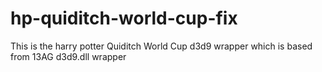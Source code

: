 # hp-quiditch-world-cup-fix
This is the harry potter Quiditch World Cup d3d9 wrapper which is based from 13AG d3d9.dll wrapper
